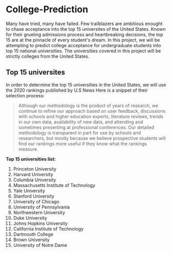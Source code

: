 # College-Prediction
Many have tried, many have failed. Few trailblazers are ambitious enought to chase acceptance into the top 15 universites of the United States. Known for their grueling admissions process and heartbreaking decisions, the top 15 are at the pinnacle of every student's dream. 
In this project, we will be attempting to predict college acceptance for undergraduate students into top 15 national universities. The universities covered in this project will be strictly colleges from the United States.
## Top 15 universites
In order to determine the top 15 universities in the United States, we will use the 2020 rankings published by U.S News
Here is a snippet of their selection process:
>Although our methodology is the product of years of research, we continue to refine our approach based on user feedback, discussions with schools and higher education experts, literature reviews, trends in our own data, availability of new data, and attending and sometimes presenting at professional conferences. Our detailed methodology is transparent in part for use by schools and researchers, but mostly because we believe prospective students will find our rankings more useful if they know what the rankings measure.

**Top 15 universities list:**
1. Princeton University
2. Harvard University
3. Columbia University
4. Massachusetts Institute of Technology
5. Yale University
6. Stanford University
7. University of Chicago
8. University of Pennsylvania
9. Northwestern University
10. Duke University
11. Johns Hopkins University
12. California Institute of Technology
13. Dartmouth College
14. Brown University
15. University of Notre Dame
